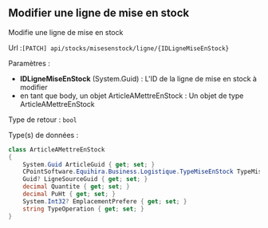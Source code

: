 ## <span id='modifierlignemiseenstock'>Modifier une ligne de mise en stock</span>

Modifie une ligne de mise en stock

Url :`[PATCH] api/stocks/misesenstock/ligne/{IDLigneMiseEnStock}`

Paramètres : 

- **IDLigneMiseEnStock** (System.Guid) : L'ID de la ligne de mise en stock à modifier
- en tant que body, un objet ArticleAMettreEnStock : Un objet de type ArticleAMettreEnStock

Type de retour : `bool`

Type(s) de données :

```csharp
class ArticleAMettreEnStock
{
	System.Guid ArticleGuid { get; set; }
	CPointSoftware.Equihira.Business.Logistique.TypeMiseEnStock TypeMiseEnStock { get; set; }
	Guid? LigneSourceGuid { get; set; }
	decimal Quantite { get; set; }
	decimal PuHt { get; set; }
	System.Int32? EmplacementPrefere { get; set; }
	string TypeOperation { get; set; }
}

```

